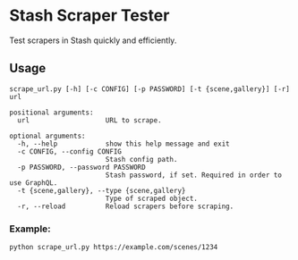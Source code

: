 # Stash Scraper Tester

Test scrapers in Stash quickly and efficiently.

## Usage

```
scrape_url.py [-h] [-c CONFIG] [-p PASSWORD] [-t {scene,gallery}] [-r] url

positional arguments:
  url                   URL to scrape.

optional arguments:
  -h, --help            show this help message and exit
  -c CONFIG, --config CONFIG
                        Stash config path.
  -p PASSWORD, --password PASSWORD
                        Stash password, if set. Required in order to use GraphQL.
  -t {scene,gallery}, --type {scene,gallery}
                        Type of scraped object.
  -r, --reload          Reload scrapers before scraping.
```

### Example:
```
python scrape_url.py https://example.com/scenes/1234
```
